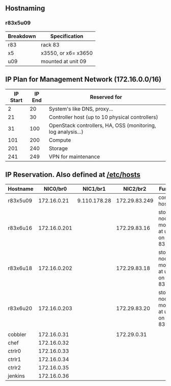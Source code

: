 ## Hostnaming
### r83x5u09
| Breakdown | Specification |
| --- | ------- |
| r83 | rack 83 |
| x5 | x3550, or x6= x3650 |
| u09 | mounted at unit 09 |

## IP Plan for Management Network (172.16.0.0/16)
| IP Start | IP End | Reserved for |
| -------- | ------ | ------------ |
| 2 | 20 | System's like DNS, proxy... |
| 21 | 30 | Controller host (up to 10 physical controllers) |
| 31 | 100 | OpenStack controllers, HA, OSS (monitoring, log analysis...) |
| 101 | 200 | Compute |
| 201 | 240 | Storage |
| 241 | 249 | VPN for maintenance |

## IP Reservation. Also defined at [/etc/hosts](samples/hosts/hosts)
| Hostname | NIC0/br0 | NIC1/br1 | NIC2/br2 | Function |
| -------- | ---- | ---- | ---- | ---- |
| r83x5u09 | 172.16.0.21 | 9.110.178.28 | 172.29.83.249 | controller host |
| r83x6u16 | 172.16.0.201 | | 172.29.83.16 | storage node, mounted at unit 16 on rack 83 |
| r83x6u18 | 172.16.0.202 | | 172.29.83.18 | storage node, mounted at unit 18 on rack 83 |
| r83x6u20 | 172.16.0.203 | | 172.29.83.20 | storage node, mounted at unit 20 on rack 83 |
|  |  |  |  |  |
| cobbler | 172.16.0.31 | | 172.29.0.31 | |
| chef | 172.16.0.32 | | | |
| ctrlr0 | 172.16.0.33 | | | |
| ctrlr1 | 172.16.0.34 | | | |
| ctrlr2 | 172.16.0.35 | | | |
| jenkins | 172.16.0.36 | | | |
